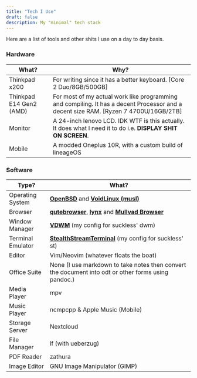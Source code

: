 ```yaml
---
title: "Tech I Use"
draft: false
description: My "minimal" tech stack
---
```


Here are a list of tools and other shits I use on a day to day basis.

### Hardware
| What? | Why? |
| --- | --- |
| Thinkpad x200 | For writing since it has a better keyboard. [Core 2 Duo/8GB/500GB] |
| Thinkpad E14 Gen2 (AMD) | For most of my actual work like programming and compiling. It has a decent Processor and a decent size RAM. [Ryzen 7 4700U/16GB/2TB] |
| Monitor | A 24-inch lenovo LCD. IDK WTF is this actually. It does what I need it to do i.e. **DISPLAY SHIT ON SCREEN**. |
| Mobile | A modded Oneplus 10R, with a custom build of lineageOS |

### Software
| Type? | What? |
| --- | --- |
| Operating System | [**OpenBSD**](https://www.openbsd.org/) and [**VoidLinux (musl)**](https://voidlinux.org) |
| Browser | [**qutebrowser**](https://www.qutebrowser.org/), [**lynx**](https://lynx.invisible-island.net/) and [**Mullvad Browser**](https://mullvad.net/en/browser) |
| Window Manager | [**VDWM**](https://github.com/iamb4uc/vdwm) (my config for suckless' dwm) |
| Terminal Emulator | [**StealthStreamTerminal**](https://github.com/iamb4uc/StealthStreamTerminal) (my config for suckless' st) |
| Editor | Vim/Neovim (whatever floats the boat) |
| Office Suite | None (I use markdown to take notes then convert the document into odt or other forms using pandoc.) |
| Media Player | mpv |
| Music Player | ncmpcpp & Apple Music (Mobile) |
| Storage Server | Nextcloud |
| File Manager | lf (with ueberzug) |
| PDF Reader | zathura |
| Image Editor | GNU Image Manipulator (GIMP) |
